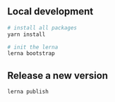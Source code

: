 ## Local development

```bash
# install all packages
yarn install

# init the lerna
lerna bootstrap
```

## Release a new version

```bash
lerna publish
```